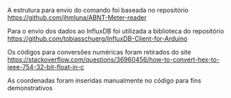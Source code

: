 A estrutura para envio do comando foi baseada no repositório https://github.com/jhmluna/ABNT-Meter-reader

Para o envio dos dados ao InfluxDB foi utilizada a biblioteca do repositório https://github.com/tobiasschuerg/InfluxDB-Client-for-Arduino

Os códigos para conversões numéricas foram retirados do site https://stackoverflow.com/questions/36960456/how-to-convert-hex-to-ieee-754-32-bit-float-in-c

As coordenadas foram inseridas manualmente no código para fins demonstrativos



